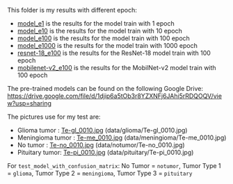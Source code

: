 This folder is my results with different epoch:
- [model_e1](model_e1/) is the results for the model train with 1 epoch
- [model_e10](model_e10/) is the results for the model train with 10 epoch
- [model_e100](model_e100/) is the results for the model train with 100 epoch
- [model_e1000](model_e1000/) is the results for the model train with 1000 epoch
- [resnet-18_e100](resnet-18_e100/) is the results for the ResNet-18 model train with 100 epoch
- [mobilenet-v2_e100](mobilenet-v2_e100/) is the results for the MobilNet-v2 model train with 100 epoch

The pre-trained models can be found on the following Google Drive: https://drive.google.com/file/d/1djip6a5tOb3r8YZXNFj6JAhi5rRDQOQV/view?usp=sharing

The pictures use for my test are:
- Glioma tumor : [Te-gl_0010.jpg](Te-gl_0010.jpg) (data/glioma/Te-gl_0010.jpg)
- Meningioma tumor : [Te-me_0010.jpg](Te-me_0010.jpg) (data/meningioma/Te-me_0010.jpg)
- No tumor : [Te-no_0010.jpg](Te-no_0010.jpg) (data/notumor/Te-no_0010.jpg)
- Pituitary tumor: [Te-pi_0010.jpg](Te-pi_0010.jpg) (data/pituitary/Te-pi_0010.jpg)

For `test_model_with_confusion_matrix`:
No Tumor = `notumor`, Tumor Type 1 = `glioma`, Tumor Type 2 = `meningioma`, Tumor Type 3 = `pituitary`